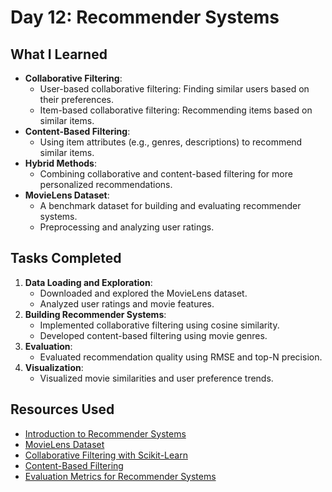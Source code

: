 # Day 12: Recommender Systems

## What I Learned
- **Collaborative Filtering**:
  - User-based collaborative filtering: Finding similar users based on their preferences.
  - Item-based collaborative filtering: Recommending items based on similar items.
- **Content-Based Filtering**:
  - Using item attributes (e.g., genres, descriptions) to recommend similar items.
- **Hybrid Methods**:
  - Combining collaborative and content-based filtering for more personalized recommendations.
- **MovieLens Dataset**:
  - A benchmark dataset for building and evaluating recommender systems.
  - Preprocessing and analyzing user ratings.

## Tasks Completed
1. **Data Loading and Exploration**:
   - Downloaded and explored the MovieLens dataset.
   - Analyzed user ratings and movie features.
2. **Building Recommender Systems**:
   - Implemented collaborative filtering using cosine similarity.
   - Developed content-based filtering using movie genres.
3. **Evaluation**:
   - Evaluated recommendation quality using RMSE and top-N precision.
4. **Visualization**:
   - Visualized movie similarities and user preference trends.

## Resources Used
- [Introduction to Recommender Systems](https://en.wikipedia.org/wiki/Recommender_system)
- [MovieLens Dataset](https://grouplens.org/datasets/movielens/)
- [Collaborative Filtering with Scikit-Learn](https://scikit-learn.org/stable/modules/neighbors.html)
- [Content-Based Filtering](https://towardsdatascience.com/content-based-recommendation-system-3c4a5b3290e7)
- [Evaluation Metrics for Recommender Systems](https://www.analyticsvidhya.com/blog/2020/09/recommendation-systems/)

